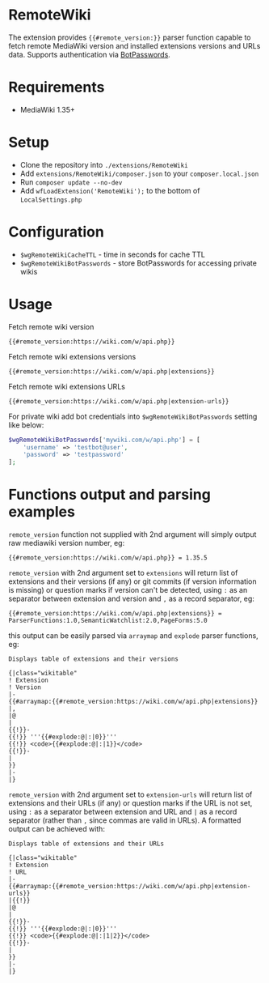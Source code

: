 # RemoteWiki

The extension provides `{{#remote_version:}}` parser function capable to fetch
remote MediaWiki version and installed extensions versions and URLs data. Supports authentication
via [BotPasswords](https://www.mediawiki.org/wiki/Manual:Bot_passwords).

# Requirements

* MediaWiki 1.35+

# Setup

* Clone the repository into `./extensions/RemoteWiki`
* Add `extensions/RemoteWiki/composer.json` to your `composer.local.json`
* Run `composer update --no-dev`
* Add `wfLoadExtension('RemoteWiki');` to the bottom of `LocalSettings.php`

# Configuration

* `$wgRemoteWikiCacheTTL` - time in seconds for cache TTL
* `$wgRemoteWikiBotPasswords` - store BotPasswords for accessing private wikis

# Usage

Fetch remote wiki version

```
{{#remote_version:https://wiki.com/w/api.php}}
```

Fetch remote wiki extensions versions

```
{{#remote_version:https://wiki.com/w/api.php|extensions}}
```

Fetch remote wiki extensions URLs

```
{{#remote_version:https://wiki.com/w/api.php|extension-urls}}
```

For private wiki add bot credentials into `$wgRemoteWikiBotPasswords` setting like below:

```php
$wgRemoteWikiBotPasswords['mywiki.com/w/api.php'] = [
	'username' => 'testbot@user',
	'password' => 'testpassword'
];
```

# Functions output and parsing examples

`remote_version` function not supplied with 2nd argument will simply output raw mediawiki version number, eg:

```
{{#remote_version:https://wiki.com/w/api.php}} = 1.35.5
```

`remote_version` with 2nd argument set to `extensions` will return list of
extensions and their versions (if any) or git commits (if version information
is missing) or question marks if version can't be detected, using `:` as an
separator between extension and version and `,` as a record separator, eg:

```
{{#remote_version:https://wiki.com/w/api.php|extensions}} = ParserFunctions:1.0,SemanticWatchlist:2.0,PageForms:5.0
```

this output can be easily parsed via `arraymap` and `explode` parser functions, eg:

```
Displays table of extensions and their versions

{|class="wikitable"
! Extension
! Version
|-
{{#arraymap:{{#remote_version:https://wiki.com/w/api.php|extensions}}
|,
|@
|
{{!}}-
{{!}} '''{{#explode:@|:|0}}'''
{{!}} <code>{{#explode:@|:|1}}</code>
{{!}}-
| 
}}
|-
|}
```

`remote_version` with 2nd argument set to `extension-urls` will return list of
extensions and their URLs (if any) or question marks if the URL is not set,
using `:` as a separator between extension and URL and `|` as a record
separator (rather than `,` since commas are valid in URLs). A formatted output
can be achieved with:

```
Displays table of extensions and their URLs

{|class="wikitable"
! Extension
! URL
|-
{{#arraymap:{{#remote_version:https://wiki.com/w/api.php|extension-urls}}
|{{!}}
|@
|
{{!}}-
{{!}} '''{{#explode:@|:|0}}'''
{{!}} <code>{{#explode:@|:|1|2}}</code>
{{!}}-
| 
}}
|-
|}
```